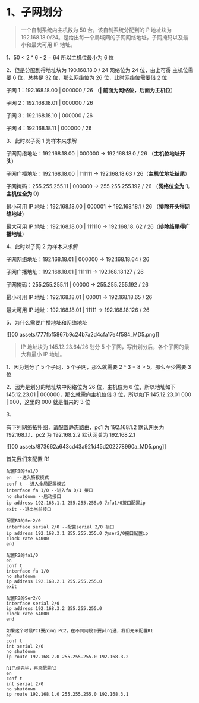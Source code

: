 # 1、子网划分

> 一个自制系统内主机数为 50 台，该自制系统分配到的 P 地址块为 192.168.18.0/24。是给出每一个局域网的子网网络地址，子网掩码以及最小和最大可用 IP 地址。

1、50 < 2 ^ 6 - 2 = 64 所以主机位最小为 6 位

2、但是分配到得地址块为 190.168.18.0 / 24 网络位为 24 位，由上可得 主机位需要 6 位，总共是 32 位，那么网络位为 26 位，此时网络位需要借 2 位

子网 1：192.168.18.00 | 000000 / 26 （**| 前面为网络位，后面为主机位**）

子网 2：192.168.18.01 | 000000 / 26

子网 3：192.168.18.10 | 000000 / 26

子网 4：192.168.18.11 | 000000 / 26

3、此时以子网 1 为样本来求解

子网网络地址：192.168.18.00 | 000000 -> 192.168.18.0 / 26 （**主机位地址开头**）

子网广播地址：192.168.18.00 | 111111 -> 192.168.18.63 / 26（**主机位地址结尾**）

子网掩码：255.255.255.11 | 000000 -> 255.255.255.192 / 26 （**网络位全为 1，主机位全为 0**）

最小可用 IP 地址：192.168.18.00 | 000001 -> 192.168.18.1 / 26 （**排除开头得网络地址**）

最大可用 IP 地址：192.168.18.00 | 111110 -> 192.168.18. 62 / 26（**排除结尾得广播地址**）

4、此时以子网 2 为样本来求解

子网网络地址：192.168.18.01 | 000000 -> 192.168.18.64 / 26

子网广播地址：192.168.18.01 | 111111 -> 192.168.18.127 / 26

子网掩码：255.255.255.11 | 00000 -> 255.255.255.192 / 26

最小可用 IP 地址：192.168.18.01 | 00001 -> 192.168.18.65 / 26

最大可用 IP 地址：192.168.18.01 | 11111 -> 192.168.18.126 / 26

5、为什么需要广播地址和网络地址

![[00 assets/777fbf5867b9c24b7a2d4cfa17e4f584_MD5.png]]

> IP 地址块为 145.12.23.64/26 划分 5 个子网，写出划分后，各个子网的最大和最小 IP 地址。

1、因为划分了 5 个子网，5 个子网，那么就需要 2 ^ 3 = 8 > 5，那么至少需要 3 位

2、因为是划分的地址块中网络位为 26 位，主机位为 6 位，所以地址如下 145.12.23.01 | 000000，那么就需向主机位借 3 位，所以如下 145.12.23.01 000 | 000，这里的 000 就是借来的 3 位

3、

有下列网络拓扑图，请配置静态路由，pc1 为 192.168.1.2 默认网关为 192.168.1.1、pc2 为 192.168.2.2 默认网关为 192.168.2.1

![[00 assets/873662a643cd43a921d45d202278990a_MD5.png]]

首先我们来配置 R1

```shell
配置R1的fa1/0
en  --进入特权模式
conf t --进入全局配置模式
interface fa 1/0 --进入fa 0/1 接口
no shutdown --启动接口
ip address 192.168.1.1 255.255.255.0 为fa1/0接口配置ip
exit --退出当前接口

配置R1的Ser2/0
interface serial 2/0 --配置serial 2/0 接口
ip address 192.168.3.1 255.255.255.0 为ser2/0接口配置ip
clock rate 64000
end

配置R2的fa1/0
en
conf t
interface fa 1/0
no shutdown
ip address 192.168.2.1 255.255.255.0
exit

配置R2的Ser2/0
interface serial 2/0
ip address 192.168.3.2 255.255.255.0
clock rate 64000
end

如果这个时候PC1要ping PC2，在不同网段下要ping通，我们先来配置R1
en
conf t
int serial 2/0
no shutdown
ip route 192.168.2.0 255.255.255.0 192.168.3.2

R1已经完毕，再来配置R2
en
conf t
int serial 2/0
no shutdown
ip route 192.168.1.0 255.255.255.0 192.168.3.1
```
